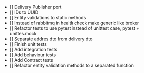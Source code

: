 - [] Delivery Publisher port
- [] IDs to UUID
- [] Entity validations to static methods
- [] Instead of rabbitmq in health check make generic like broker
- [] Refactor tests to use pytest instead of unittest case, pytest + unittes.mock
- [] Separate addres dto from delivery dto
- [] Finish unit tests
- [] Add integration tests
- [] Add behaviour tests
- [] Add Contract tests
- [] Refactor entity validation methods to a separated function
